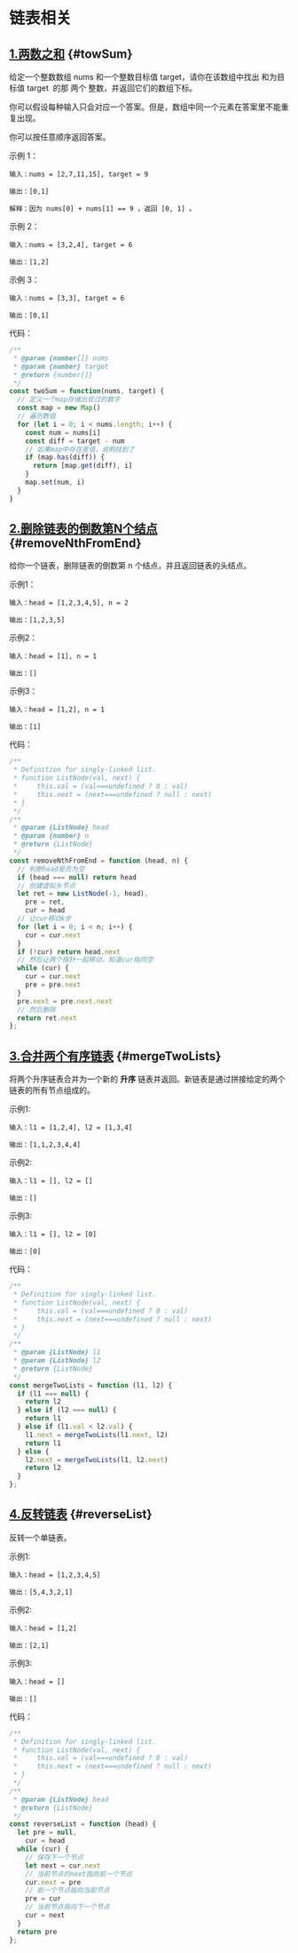 # 链表相关

## [1.两数之和](https://leetcode-cn.com/problems/two-sum/) {#towSum}

给定一个整数数组 nums 和一个整数目标值 target，请你在该数组中找出 和为目标值 target  的那 两个 整数，并返回它们的数组下标。

你可以假设每种输入只会对应一个答案。但是，数组中同一个元素在答案里不能重复出现。

你可以按任意顺序返回答案。

示例 1：

```text
输入：nums = [2,7,11,15], target = 9

输出：[0,1]

解释：因为 nums[0] + nums[1] == 9 ，返回 [0, 1] 。
```

示例 2：

```text
输入：nums = [3,2,4], target = 6

输出：[1,2]
```

示例 3：

```text
输入：nums = [3,3], target = 6

输出：[0,1]
```

代码：

```js
/**
 * @param {number[]} nums
 * @param {number} target
 * @return {number[]}
 */
const twoSum = function(nums, target) {
  // 定义一个map存储出现过的数字
  const map = new Map()
  // 遍历数组
  for (let i = 0; i < nums.length; i++) {
    const num = nums[i]
    const diff = target - num
    // 如果map中存在差值，说明找到了
    if (map.has(diff)) {
      return [map.get(diff), i]
    }
    map.set(num, i)
  }
}
```

## [2.删除链表的倒数第N个结点](https://leetcode-cn.com/problems/remove-nth-node-from-end-of-list/) {#removeNthFromEnd}

给你一个链表，删除链表的倒数第 n 个结点，并且返回链表的头结点。

示例1：

```text
输入：head = [1,2,3,4,5], n = 2

输出：[1,2,3,5]
```

示例2：

```text
输入：head = [1], n = 1

输出：[]
```

示例3：

```text
输入：head = [1,2], n = 1

输出：[1]
```

代码：

```js
/**
 * Definition for singly-linked list.
 * function ListNode(val, next) {
 *     this.val = (val===undefined ? 0 : val)
 *     this.next = (next===undefined ? null : next)
 * }
 */
/**
 * @param {ListNode} head
 * @param {number} n
 * @return {ListNode}
 */
const removeNthFromEnd = function (head, n) {
  // 判断head是否为空
  if (head === null) return head
  // 创建虚拟头节点
  let ret = new ListNode(-1, head),
    pre = ret,
    cur = head
  // 让cur移动k步
  for (let i = 0; i < n; i++) {
    cur = cur.next
  }
  if (!cur) return head.next
  // 然后让两个指针一起移动，知道cur指向空
  while (cur) {
    cur = cur.next
    pre = pre.next
  }
  pre.next = pre.next.next
  // 然后删除
  return ret.next
};
```

## [3.合并两个有序链表](https://leetcode-cn.com/problems/merge-two-sorted-lists/) {#mergeTwoLists}

将两个升序链表合并为一个新的 **升序** 链表并返回。新链表是通过拼接给定的两个链表的所有节点组成的。

示例1:
  
```text
输入：l1 = [1,2,4], l2 = [1,3,4]

输出：[1,1,2,3,4,4]
```

示例2:

```text
输入：l1 = [], l2 = []

输出：[]
```

示例3:

```text
输入：l1 = [], l2 = [0]

输出：[0]
```

代码：

```js
/**
 * Definition for singly-linked list.
 * function ListNode(val, next) {
 *     this.val = (val===undefined ? 0 : val)
 *     this.next = (next===undefined ? null : next)
 * }
 */
/**
 * @param {ListNode} l1
 * @param {ListNode} l2
 * @return {ListNode}
 */
const mergeTwoLists = function (l1, l2) {
  if (l1 === null) {
    return l2
  } else if (l2 === null) {
    return l1
  } else if (l1.val < l2.val) {
    l1.next = mergeTwoLists(l1.next, l2)
    return l1
  } else {
    l2.next = mergeTwoLists(l1, l2.next)
    return l2
  }
};
```

## [4.反转链表](https://leetcode-cn.com/problems/reverse-linked-list/) {#reverseList}

反转一个单链表。

示例1:

```text
输入：head = [1,2,3,4,5]

输出：[5,4,3,2,1]
```

示例2:

```text
输入：head = [1,2]

输出：[2,1]
```

示例3:

```text
输入：head = []

输出：[]
```

代码：

```js
/**
 * Definition for singly-linked list.
 * function ListNode(val, next) {
 *     this.val = (val===undefined ? 0 : val)
 *     this.next = (next===undefined ? null : next)
 * }
 */
/**
 * @param {ListNode} head
 * @return {ListNode}
 */
const reverseList = function (head) {
  let pre = null,
    cur = head
  while (cur) {
    // 保存下一个节点
    let next = cur.next
    // 当前节点的next指向前一个节点
    cur.next = pre
    // 前一个节点指向当前节点
    pre = cur
    // 当前节点指向下一个节点
    cur = next
  }
  return pre
};
```
